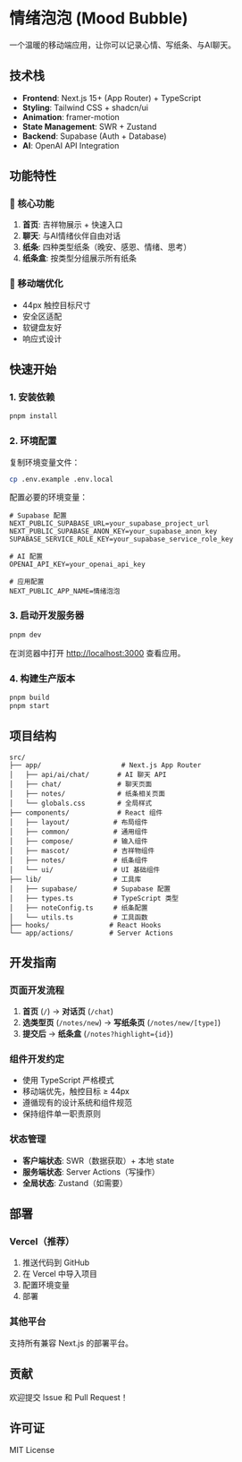 # 情绪泡泡 (Mood Bubble)

一个温暖的移动端应用，让你可以记录心情、写纸条、与AI聊天。

## 技术栈

- **Frontend**: Next.js 15+ (App Router) + TypeScript
- **Styling**: Tailwind CSS + shadcn/ui
- **Animation**: framer-motion
- **State Management**: SWR + Zustand
- **Backend**: Supabase (Auth + Database)
- **AI**: OpenAI API Integration

## 功能特性

### 🫧 核心功能
1. **首页**: 吉祥物展示 + 快速入口
2. **聊天**: 与AI情绪伙伴自由对话
3. **纸条**: 四种类型纸条（晚安、感恩、情绪、思考）
4. **纸条盒**: 按类型分组展示所有纸条

### 📱 移动端优化
- 44px 触控目标尺寸
- 安全区适配
- 软键盘友好
- 响应式设计

## 快速开始

### 1. 安装依赖

```bash
pnpm install
```

### 2. 环境配置

复制环境变量文件：

```bash
cp .env.example .env.local
```

配置必要的环境变量：

```env
# Supabase 配置
NEXT_PUBLIC_SUPABASE_URL=your_supabase_project_url
NEXT_PUBLIC_SUPABASE_ANON_KEY=your_supabase_anon_key
SUPABASE_SERVICE_ROLE_KEY=your_supabase_service_role_key

# AI 配置
OPENAI_API_KEY=your_openai_api_key

# 应用配置
NEXT_PUBLIC_APP_NAME=情绪泡泡
```

### 3. 启动开发服务器

```bash
pnpm dev
```

在浏览器中打开 [http://localhost:3000](http://localhost:3000) 查看应用。

### 4. 构建生产版本

```bash
pnpm build
pnpm start
```

## 项目结构

```
src/
├── app/                    # Next.js App Router
│   ├── api/ai/chat/       # AI 聊天 API
│   ├── chat/              # 聊天页面
│   ├── notes/             # 纸条相关页面
│   └── globals.css        # 全局样式
├── components/            # React 组件
│   ├── layout/           # 布局组件
│   ├── common/           # 通用组件
│   ├── compose/          # 输入组件
│   ├── mascot/           # 吉祥物组件
│   ├── notes/            # 纸条组件
│   └── ui/               # UI 基础组件
├── lib/                  # 工具库
│   ├── supabase/         # Supabase 配置
│   ├── types.ts          # TypeScript 类型
│   ├── noteConfig.ts     # 纸条配置
│   └── utils.ts          # 工具函数
├── hooks/               # React Hooks
└── app/actions/         # Server Actions
```

## 开发指南

### 页面开发流程

1. **首页** (`/`) → **对话页** (`/chat`)
2. **选类型页** (`/notes/new`) → **写纸条页** (`/notes/new/[type]`)
3. **提交后** → **纸条盒** (`/notes?highlight={id}`)

### 组件开发约定

- 使用 TypeScript 严格模式
- 移动端优先，触控目标 ≥ 44px
- 遵循现有的设计系统和组件规范
- 保持组件单一职责原则

### 状态管理

- **客户端状态**: SWR（数据获取）+ 本地 state
- **服务端状态**: Server Actions（写操作）
- **全局状态**: Zustand（如需要）

## 部署

### Vercel（推荐）

1. 推送代码到 GitHub
2. 在 Vercel 中导入项目
3. 配置环境变量
4. 部署

### 其他平台

支持所有兼容 Next.js 的部署平台。

## 贡献

欢迎提交 Issue 和 Pull Request！

## 许可证

MIT License
